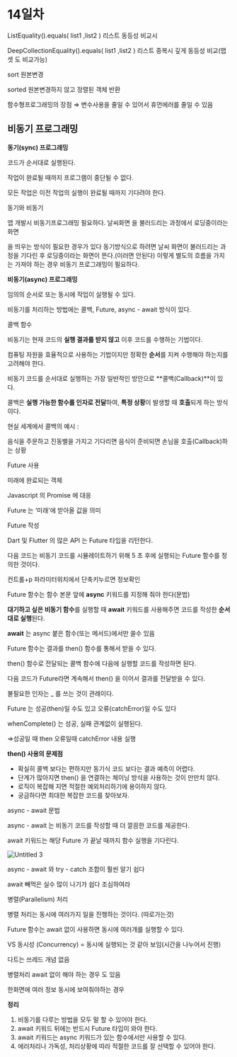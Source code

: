 # 14일차

ListEquality().equals( list1 ,list2 ) 리스트 동등성 비교시 

DeepCollectionEquality().equals( list1 ,list2 ) 리스트 중복시 깊게 동등성 비교(맵 셋 도 비교가능) 

sort 원본변경

sorted 원본변경하지 않고 정렬된 객체 반환

함수형프로그래밍의 장점 ⇒ 변수사용을 줄일 수 있어서 휴먼에러를 줄일 수 있음

## 비동기 프로그래밍

**동기(sync) 프로그래밍**

코드가 순서대로 실행된다.

작업이 완료될 때까지 프로그램이 중단될 수 없다.

모든 작업은 이전 작업의 실행이 완료될 때까지 기다려야 한다.

동기와 비동기 


앱 개발시 비동기프로그래밍 필요하다. 날씨화면 을 불러드리는 과정에서 로딩중이라는 화면

을 띄우는 방식이 필요한 경우가 있다 동기방식으로 하려면 날씨 화면이 불러드리는 과정을 기다린 후 로딩중이라는 화면이 뜬다.(이러면 안된다) 이렇게 별도의 흐름을 가지는 가져야 하는 경우 비동기 프로그래밍이 필요하다.

**비동기(async) 프로그래밍**

임의의 순서로 또는 동시에 작업이 실행될 수 있다.

비동기를 처리하는 방법에는 콜백, Future, async - await 방식이 있다.

콜백 함수

비동기는 현재 코드의 **실행 결과를 받지 않고** 이후 코드를 수행하는 기법이다.

컴퓨팅 자원을 효율적으로 사용하는 기법이지만 정확한 **순서**를 지켜 수행해야 하는지를 고려해야 한다.

비동기 코드를 순서대로 실행하는 가장 일반적인 방안으로 **콜백(Callback)**이 있다.

콜백은 **실행 가능한 함수를 인자로 전달**하여, **특정 상황**이 발생할 때 **호출**되게 하는 방식이다.

현실 세계에서 콜백의 예시 :

음식을 주문하고 진동벨을 가지고 기다리면 음식이 준비되면 손님을 호출(Callback)하는 상황

Future 사용

미래에 완료되는 객체

Javascript 의 Promise 에 대응

Future 는 ‘미래'에 받아올 값을 의미

Future 작성

Dart 및 Flutter 의 많은 API 는 Future 타입을 리턴한다.

다음 코드는 비동기 코드를 시뮬레이트하기 위해 5 초 후에 실행되는 Future 함수를 정의한 것이다.

컨트롤+p 파라미터위치에서 단축키누르면 정보확인

Future 함수는 함수 본문 앞에 **async** 키워드를 지정해 줘야 한다(문법)

**대기하고 싶은 비동기 함수**를 실행할 때 **await** 키워드를 사용해주면 코드를 작성한 **순서대로 실행**된다. 

**await** 는 async 붙은 함수(또는 메서드)에서만 쓸수 있음

Future 함수는 결과를 then() 함수를 통해서 받을 수 있다.

then() 함수로 전달되는 콜백 함수에 다음에 실행할 코드를 작성하면 된다.

다음 코드가 Future라면 계속해서 then() 을 이어서 결과를 전달받을 수 있다.

불필요한 인자는 _ 를 쓰는 것이 관례이다.

Future 는 성공(then)일 수도 있고 오류(catchError)일 수도 있다

whenComplete() 는 성공, 실패 관계없이 실행된다.

⇒성공일 때 then 오류일때 catchError 내용 실행

**then() 사용의 문제점**

- 확실히 콜백 보다는 편하지만 동기식 코드 보다는 결과 예측이 어렵다.
- 단계가 많아지면 then() 을 연결하는 체이닝 방식을 사용하는 것이 만만치 않다.
- 로직이 복잡해 지면 적절한 예외처리하기에 용이하지 않다.
- 궁금하다면 최대한 복잡한 코드를 찾아보자.

async - await 문법

async - await 는 비동기 코드를 작성할 때 더 깔끔한 코드를 제공한다.

await 키워드는 해당 Future 가 끝날 때까지 함수 실행을 기다린다.

![Untitled 3](https://github.com/happysong3914/TIL/assets/130008915/f881141e-b54a-4bda-a988-5dcb70c24bed)


async - await 와 try - catch 조합이 훨씬 알기 쉽다

await 빼먹은 실수 많이 나기가 쉽다 조심하여라

병렬(Parallelism) 처리

병렬 처리는 동시에 여러가지 일을 진행하는 것이다. (따로가는것)

Future 함수는 await 없이 사용하면 동시에 여러개를 실행할 수 있다.

VS 동시성 (Concurrency) = 동시에 실행되는 것 같아 보임(시간을 나누어서 진행)

다트는 쓰레드 개념 없음 

병렬처리 await 없이 해야 하는 경우 도 있음

 한화면에 여러 정보 동시에 보여줘야하는 경우

**정리**

1. 비동기를 다루는 방법을 모두 말 할 수 있어야 한다.
2. await 키워드 뒤에는 반드시 Future 타입이 와야 한다.
3. await 키워드는 async 키워드가 있는 함수에서만 사용할 수 있다.
4. 에러처리나 가독성, 처리상황에 따라 적절한 코드를 잘 선택할 수 있어야 한다.
